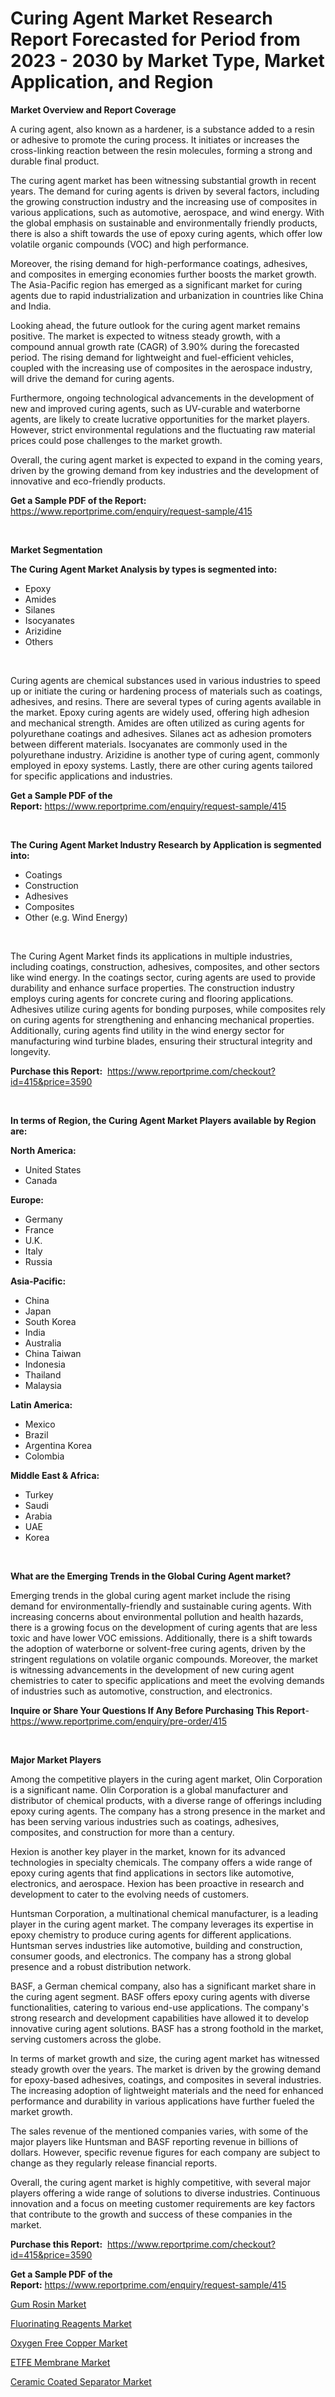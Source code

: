 <p><h1>Curing Agent Market Research Report Forecasted for Period from 2023 -  2030 by Market Type, Market Application, and Region</h1></p><p><strong>Market Overview and Report Coverage</strong></p>
<p><p>A curing agent, also known as a hardener, is a substance added to a resin or adhesive to promote the curing process. It initiates or increases the cross-linking reaction between the resin molecules, forming a strong and durable final product.</p><p>The curing agent market has been witnessing substantial growth in recent years. The demand for curing agents is driven by several factors, including the growing construction industry and the increasing use of composites in various applications, such as automotive, aerospace, and wind energy. With the global emphasis on sustainable and environmentally friendly products, there is also a shift towards the use of epoxy curing agents, which offer low volatile organic compounds (VOC) and high performance.</p><p>Moreover, the rising demand for high-performance coatings, adhesives, and composites in emerging economies further boosts the market growth. The Asia-Pacific region has emerged as a significant market for curing agents due to rapid industrialization and urbanization in countries like China and India.</p><p>Looking ahead, the future outlook for the curing agent market remains positive. The market is expected to witness steady growth, with a compound annual growth rate (CAGR) of 3.90% during the forecasted period. The rising demand for lightweight and fuel-efficient vehicles, coupled with the increasing use of composites in the aerospace industry, will drive the demand for curing agents.</p><p>Furthermore, ongoing technological advancements in the development of new and improved curing agents, such as UV-curable and waterborne agents, are likely to create lucrative opportunities for the market players. However, strict environmental regulations and the fluctuating raw material prices could pose challenges to the market growth.</p><p>Overall, the curing agent market is expected to expand in the coming years, driven by the growing demand from key industries and the development of innovative and eco-friendly products.</p></p>
<p><strong>Get a Sample PDF of the Report:</strong> <a href="https://www.reportprime.com/enquiry/request-sample/415">https://www.reportprime.com/enquiry/request-sample/415</a></p>
<p>&nbsp;</p>
<p><strong>Market Segmentation</strong></p>
<p><strong>The Curing Agent Market Analysis by types is segmented into:</strong></p>
<p><ul><li>Epoxy</li><li>Amides</li><li>Silanes</li><li>Isocyanates</li><li>Arizidine</li><li>Others</li></ul></p>
<p>&nbsp;</p>
<p><p>Curing agents are chemical substances used in various industries to speed up or initiate the curing or hardening process of materials such as coatings, adhesives, and resins. There are several types of curing agents available in the market. Epoxy curing agents are widely used, offering high adhesion and mechanical strength. Amides are often utilized as curing agents for polyurethane coatings and adhesives. Silanes act as adhesion promoters between different materials. Isocyanates are commonly used in the polyurethane industry. Arizidine is another type of curing agent, commonly employed in epoxy systems. Lastly, there are other curing agents tailored for specific applications and industries.</p></p>
<p><strong>Get a Sample PDF of the Report:</strong>&nbsp;<a href="https://www.reportprime.com/enquiry/request-sample/415">https://www.reportprime.com/enquiry/request-sample/415</a></p>
<p>&nbsp;</p>
<p><strong>The Curing Agent Market Industry Research by Application is segmented into:</strong></p>
<p><ul><li>Coatings</li><li>Construction</li><li>Adhesives</li><li>Composites</li><li>Other (e.g. Wind Energy)</li></ul></p>
<p>&nbsp;</p>
<p><p>The Curing Agent Market finds its applications in multiple industries, including coatings, construction, adhesives, composites, and other sectors like wind energy. In the coatings sector, curing agents are used to provide durability and enhance surface properties. The construction industry employs curing agents for concrete curing and flooring applications. Adhesives utilize curing agents for bonding purposes, while composites rely on curing agents for strengthening and enhancing mechanical properties. Additionally, curing agents find utility in the wind energy sector for manufacturing wind turbine blades, ensuring their structural integrity and longevity.</p></p>
<p><strong>Purchase this Report:</strong>&nbsp; <a href="https://www.reportprime.com/checkout?id=415&price=3590">https://www.reportprime.com/checkout?id=415&price=3590</a></p>
<p>&nbsp;</p>
<p><strong>In terms of Region, the Curing Agent Market Players available by Region are:</strong></p>
<p>
    <p> <strong> North America: </strong>
        <ul>
            <li>United States</li>
            <li>Canada</li>
        </ul>
        </p> 
    <p> <strong> Europe: </strong>
        <ul>
            <li>Germany</li>
            <li>France</li>
            <li>U.K.</li>
            <li>Italy</li>
            <li>Russia</li>
        </ul>
        </p> 
    <p> <strong> Asia-Pacific: </strong>
        <ul>
            <li>China</li>
            <li>Japan</li>
            <li>South Korea</li>
            <li>India</li>
            <li>Australia</li>
            <li>China Taiwan</li>
            <li>Indonesia</li>
            <li>Thailand</li>
            <li>Malaysia</li>
        </ul>
        </p> 
    <p> <strong> Latin America: </strong>
        <ul>
            <li>Mexico</li>
            <li>Brazil</li>
            <li>Argentina Korea</li>
            <li>Colombia</li>
        </ul>
        </p> 
    <p> <strong> Middle East & Africa: </strong>
        <ul>
            <li>Turkey</li>
            <li>Saudi</li>
            <li>Arabia</li>
            <li>UAE</li>
            <li>Korea</li>
        </ul>
    </p>
    </p>
<p>&nbsp;</p>
<p><strong>What are the Emerging Trends in the Global Curing Agent market?</strong></p>
<p><p>Emerging trends in the global curing agent market include the rising demand for environmentally-friendly and sustainable curing agents. With increasing concerns about environmental pollution and health hazards, there is a growing focus on the development of curing agents that are less toxic and have lower VOC emissions. Additionally, there is a shift towards the adoption of waterborne or solvent-free curing agents, driven by the stringent regulations on volatile organic compounds. Moreover, the market is witnessing advancements in the development of new curing agent chemistries to cater to specific applications and meet the evolving demands of industries such as automotive, construction, and electronics.</p></p>
<p><strong>Inquire or Share Your Questions If Any Before Purchasing This Report</strong>- <a href="https://www.reportprime.com/enquiry/pre-order/415">https://www.reportprime.com/enquiry/pre-order/415</a></p>
<p>&nbsp;</p>
<p><strong>Major Market Players</strong></p>
<p><p>Among the competitive players in the curing agent market, Olin Corporation is a significant name. Olin Corporation is a global manufacturer and distributor of chemical products, with a diverse range of offerings including epoxy curing agents. The company has a strong presence in the market and has been serving various industries such as coatings, adhesives, composites, and construction for more than a century.</p><p>Hexion is another key player in the market, known for its advanced technologies in specialty chemicals. The company offers a wide range of epoxy curing agents that find applications in sectors like automotive, electronics, and aerospace. Hexion has been proactive in research and development to cater to the evolving needs of customers.</p><p>Huntsman Corporation, a multinational chemical manufacturer, is a leading player in the curing agent market. The company leverages its expertise in epoxy chemistry to produce curing agents for different applications. Huntsman serves industries like automotive, building and construction, consumer goods, and electronics. The company has a strong global presence and a robust distribution network.</p><p>BASF, a German chemical company, also has a significant market share in the curing agent segment. BASF offers epoxy curing agents with diverse functionalities, catering to various end-use applications. The company's strong research and development capabilities have allowed it to develop innovative curing agent solutions. BASF has a strong foothold in the market, serving customers across the globe.</p><p>In terms of market growth and size, the curing agent market has witnessed steady growth over the years. The market is driven by the growing demand for epoxy-based adhesives, coatings, and composites in several industries. The increasing adoption of lightweight materials and the need for enhanced performance and durability in various applications have further fueled the market growth.</p><p>The sales revenue of the mentioned companies varies, with some of the major players like Huntsman and BASF reporting revenue in billions of dollars. However, specific revenue figures for each company are subject to change as they regularly release financial reports.</p><p>Overall, the curing agent market is highly competitive, with several major players offering a wide range of solutions to diverse industries. Continuous innovation and a focus on meeting customer requirements are key factors that contribute to the growth and success of these companies in the market.</p></p>
<p><strong>Purchase this Report:</strong>&nbsp;&nbsp;<a href="https://www.reportprime.com/checkout?id=415&price=3590">https://www.reportprime.com/checkout?id=415&price=3590</a></p>
<p></p>
<p><strong>Get a Sample PDF of the Report:</strong>&nbsp;<a href="https://www.reportprime.com/enquiry/request-sample/415">https://www.reportprime.com/enquiry/request-sample/415</a></p>
<p><p><a href="https://github.com/pizolina/Market-Research-Report-List-2/blob/main/gum-rosin-market.md">Gum Rosin Market</a></p><p><a href="https://github.com/luckyshygirl/Market-Research-Report-List-2/blob/main/fluorinating-reagents-market.md">Fluorinating Reagents Market</a></p><p><a href="https://github.com/gdfhhhj/Market-Research-Report-List-2/blob/main/oxygen-free-copper-market.md">Oxygen Free Copper Market</a></p><p><a href="https://github.com/vimar16th/Market-Research-Report-List-2/blob/main/etfe-membrane-market.md">ETFE Membrane Market</a></p><p><a href="https://github.com/sofayahoo2023/Market-Research-Report-List-2/blob/main/ceramic-coated-separator-market.md">Ceramic Coated Separator Market</a></p></p>